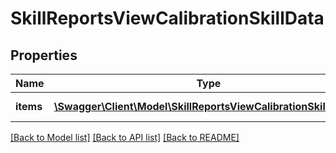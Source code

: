 # SkillReportsViewCalibrationSkillData

## Properties
Name | Type | Description | Notes
------------ | ------------- | ------------- | -------------
**items** | [**\Swagger\Client\Model\SkillReportsViewCalibrationSkillItems[]**](SkillReportsViewCalibrationSkillItems.md) | List of Users | [optional] 

[[Back to Model list]](../README.md#documentation-for-models) [[Back to API list]](../README.md#documentation-for-api-endpoints) [[Back to README]](../README.md)


